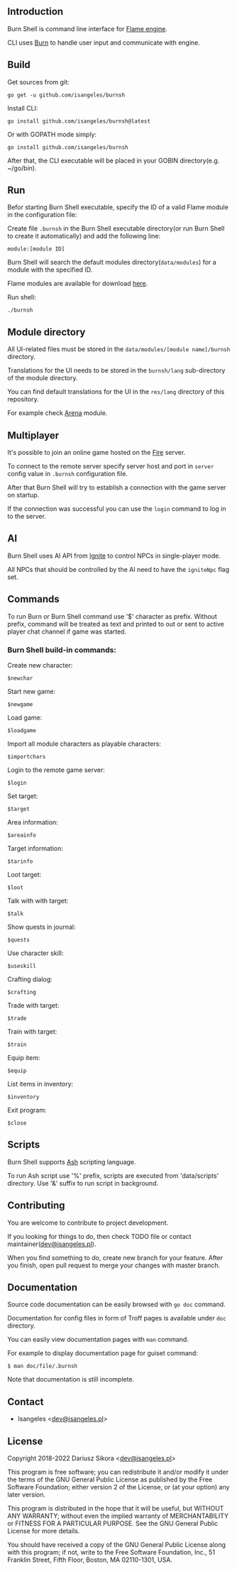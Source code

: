 ## Introduction
Burn Shell is command line interface for [Flame engine](https://github.com/isangeles/flame).

CLI uses [Burn](https://github.com/Isangeles/burn) to handle user input and communicate with engine.
## Build
Get sources from git:
```
go get -u github.com/isangeles/burnsh
```
Install CLI:
```
go install github.com/isangeles/burnsh@latest
```
Or with GOPATH mode simply:
```
go install github.com/isangeles/burnsh
```
After that, the CLI executable will be placed in your GOBIN directory(e.g. ~/go/bin).
## Run
Befor starting Burn Shell executable, specify the ID of a valid Flame module in the configuration file:

Create file `.burnsh` in the Burn Shell executable directory(or run Burn Shell to create it
automatically) and add the following line:
```
module:[module ID]
```
Burn Shell will search the default modules directory(`data/modules`) for a module with the specified ID.

Flame modules are available for download [here](http://flame.isangeles.pl/mods).

Run shell:
```
./burnsh
```
## Module directory
All UI-related files must be stored in the `data/modules/[module name]/burnsh` directory.

Translations for the UI needs to be stored in the `burnsh/lang` sub-directory of the module directory.

You can find default translations for the UI in the `res/lang` directory of this repository.

For example check [Arena](https://github.com/Isangeles/arena) module.
## Multiplayer
It's possible to join an online game hosted on the [Fire](https://github.com/isangeles/fire) server.

To connect to the remote server specify server host and port in `server` config value in `.burnsh` configuration file.

After that Burn Shell will try to establish a connection with the game server on startup.

If the connection was successful you can use the `login` command to log in to the server.
## AI
Burn Shell uses AI API from [Ignite](https://github.com/Isangeles/ignite) to control NPCs in single-player mode.

All NPCs that should be controlled by the AI need to have the `igniteNpc` flag set.
## Commands
To run Burn or Burn Shell command use '$' character as prefix.
Without prefix, command will be treated as text and printed to out or sent to active player
chat channel if game was started.
### Burn Shell build-in commands:
Create new character:
```
$newchar
```
Start new game:
```
$newgame
```
Load game:
```
$loadgame
```
Import all module characters as playable characters:
```
$importchars
```
Login to the remote game server:
```
$login
```
Set target:
```
$target
```
Area information:
```
$areainfo
```
Target information:
```
$tarinfo
```
Loot target:
```
$loot
```
Talk with with target:
```
$talk
```
Show quests in journal:
```
$quests
```
Use character skill:
```
$useskill
```
Crafting dialog:
```
$crafting
```
Trade with target:
```
$trade
```
Train with target:
```
$train
```
Equip item:
```
$equip
```
List items in inventory:
```
$inventory
```
Exit program:
```
$close
```
## Scripts
Burn Shell supports [Ash](https://github.com/Isangeles/burn/tree/master/ash) scripting language.

To run Ash script use '%' prefix, scripts are executed from 'data/scripts' directory.
Use '&' suffix to run script in background.
## Contributing
You are welcome to contribute to project development.

If you looking for things to do, then check TODO file or contact maintainer(dev@isangeles.pl).

When you find something to do, create new branch for your feature.
After you finish, open pull request to merge your changes with master branch.
## Documentation
Source code documentation can be easily browsed with `go doc` command.

Documentation for config files in form of Troff pages is available under `doc` directory.

You can easily view documentation pages with `man` command.

For example to display documentation page for guiset command:
```
$ man doc/file/.burnsh
```
Note that documentation is still incomplete.
## Contact
* Isangeles <<dev@isangeles.pl>>
## License
Copyright 2018-2022 Dariusz Sikora <<dev@isangeles.pl>>

This program is free software; you can redistribute it and/or modify
it under the terms of the GNU General Public License as published by
the Free Software Foundation; either version 2 of the License, or
(at your option) any later version.

This program is distributed in the hope that it will be useful,
but WITHOUT ANY WARRANTY; without even the implied warranty of
MERCHANTABILITY or FITNESS FOR A PARTICULAR PURPOSE.  See the
GNU General Public License for more details.

You should have received a copy of the GNU General Public License
along with this program; if not, write to the Free Software
Foundation, Inc., 51 Franklin Street, Fifth Floor, Boston,
MA 02110-1301, USA.
